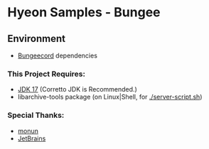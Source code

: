 # Hyeon Samples - Bungee

## Environment

- [Bungeecord](https://spigotmc.org/wiki/bungeecord) dependencies

### This Project Requires:

- [JDK 17](https://docs.aws.amazon.com/corretto/latest/corretto-17-ug/downloads-list.html) (Corretto JDK is Recommended.)
- libarchive-tools package (on Linux|Shell, for [./server-script.sh](./server-script.sh))

### Special Thanks:

- [monun](https://github.com/monun)
- [JetBrains](https://jetbrains.com/)